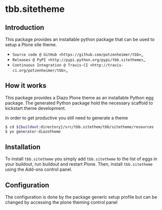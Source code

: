 # tbb.sitetheme

## Introduction

This package provides an installable python package that can be used to setup
a Plone site theme.

* `Source code @ GitHub <https://github.com/potzenheimer/tbb>`_
* `Releases @ PyPI <http://pypi.python.org/pypi/tbb.sitetheme>`_
* `Continuous Integration @ Travis-CI <http://travis-ci.org/potzenheimer/tbb>`_

## How it works

This package provides a Diazo Plone theme as an installable Python egg package.
The generated Python package hold the necessary scaffold to kickstart theme
development.

In order to get productive you still need to generate a theme

```bash
$ cd ${buildout:directory}/src/tbb.sitethem/tbb/sitetheme/resources
$ yo generator-diazotheme

```


## Installation

To install `tbb.sitetheme` you simply add ``tbb.sitetheme``
to the list of eggs in your buildout, run buildout and restart Plone.
Then, install `tbb.sitetheme` using the Add-ons control panel.


## Configuration

The configuration is done by the package generic setup profile but can be changed by accessing the plone theming control panel
